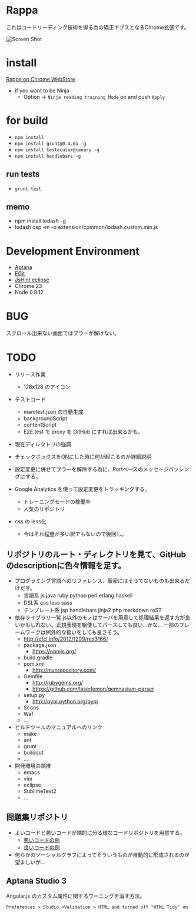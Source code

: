 
# Rappa
これはコードリーディング技術を得る為の矯正ギブスとなるChrome拡張です。  

![Screen Shot](https://github.com/taichi/rappa/raw/master/docs/screenshot.png)

# install

[Rappa on Chrome WebStore](https://chrome.google.com/webstore/detail/rappa/fmdbfhcpmkefkijjoogaiaigdgkmccpo)

- if you want to be Ninja
    - Option -> `Ninja reading training Mode` on and push `Apply`

# for build
- `npm install`
- `npm install grunt@0.4.0a -g`
- `npm install testacular@canary -g`
- `npm install handlebars -g`

## run tests
- `grunt test`

## memo
- npm install lodash -g
- lodash csp -m -o extension/common/lodash.custom.min.js

# Development Environment
- [Aptana](http://www.aptana.com/)
- [EGit](http://www.eclipse.org/egit/download/)
- [JsHint eclipse](http://github.eclipsesource.com/jshint-eclipse/install.html)
- Chrome 23
- Node 0.8.12

# BUG
スクロール出来ない画面ではブラーが解けない。

# TODO

- リリース作業
    - 128x128 のアイコン

- テストコード
    - manifest.json の自動生成
    - backgroundScript
    - contentScript
    - E2E test で proxy を GitHub にすれば出来るかも。

- 現在ディレクトリの強調

- チェックボックスをONにした時に何が起こるのか詳細説明

- 設定変更に併せてブラーを解除する為に、Portベースのメッセージパッシングにする。

- Google Analytics を使って設定変更をトラッキングする。
    - トレーニングモードの稼働率
    - 人気のリポジトリ

- css の less化
    - 今はそれ程量が多い訳でもないので後回し。


## リポジトリのルート・ディレクトリを見て、GitHubのdescriptionに色々情報を足す。
- プログラミング言語へのリファレンス、厳密にはそうでないものも出来るだけだす。
    - 言語系  js java ruby python perl erlang haskell
    - DSL系 css less sass 
    - テンプレート系 jsp handlebars jinja2 php markdown reST
- 依存ライブラリ一覧
      js以外のモノはサーバを用意して処理結果を返す方が良いかもしれない。正規表現を駆使してパースしても良い…かな…
      一部のフレームワークは例外的な扱いをしても良さそう。
    - http://efcl.info/2012/1209/res3166/
    - package.json
        - https://npmjs.org/
    - build.gradle
    - pom.xml
        - http://mvnrepository.com/
    - Gemfile
        - http://rubygems.org/
        - https://github.com/laserlemon/gemnasium-parser
    - setup.py
        - http://pypi.python.org/pypi
    - Scons
    - Waf
    - ...
- ビルドツールのマニュアルへのリンク
    - make
    - ant
    - grunt
    - buildout
    - ...
- 開発環境の類推
    - emacs
    - vim
    - eclipse
    - SublimeText2
    - ...

## 問題集リポジトリ
- よいコードと悪いコードが端的に分る様なコードリポジトリを用意する。
    - [悪いコードの例](https://github.com/taichi/rappa/blob/master/extension/content/js/repo_tree.js)
    - [良いコードの例](https://github.com/taichi/rappa/blob/master/extension/options/js/controllers.js)
- 何らかのソーシャルグラフによってそういうものが自動的に形成されるのが望ましいが…

## Aptana Studio 3
Angular.js のカスタム属性に関するワーニングを消す方法。

    Preferences > Studio >Validation > HTML and turned off "HTML Tidy" on 
